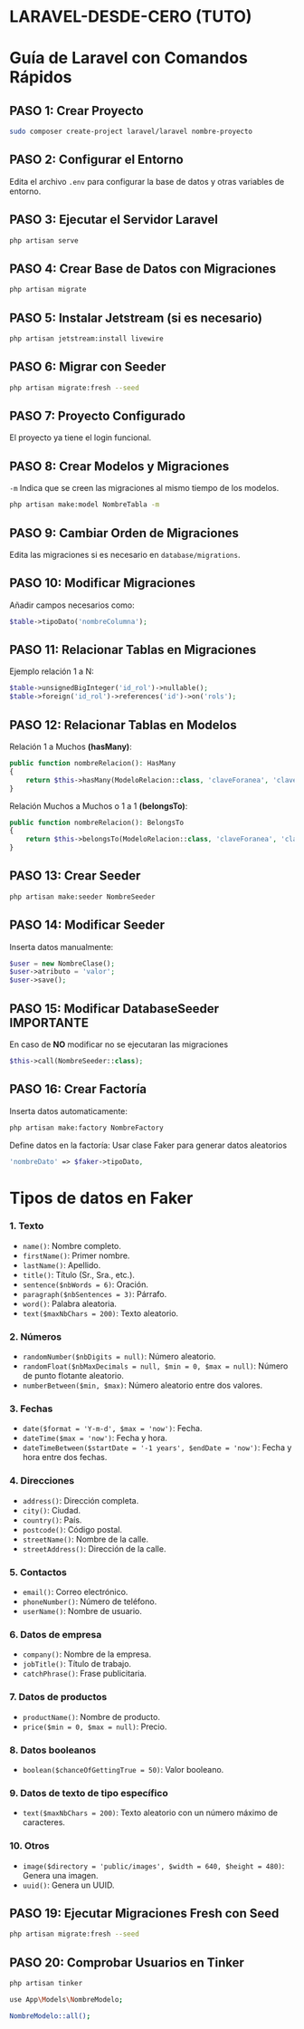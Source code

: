 
# LARAVEL-DESDE-CERO (TUTO)




# Guía de Laravel con Comandos Rápidos

## PASO 1: Crear Proyecto
```bash
sudo composer create-project laravel/laravel nombre-proyecto
```

## PASO 2: Configurar el Entorno
Edita el archivo `.env` para configurar la base de datos y otras variables de entorno.




## PASO 3: Ejecutar el Servidor Laravel
```bash
php artisan serve
```

## PASO 4: Crear Base de Datos con Migraciones
```bash
php artisan migrate
```

## PASO 5: Instalar Jetstream (si es necesario)
```bash
php artisan jetstream:install livewire
```

## PASO 6: Migrar con Seeder
```bash
php artisan migrate:fresh --seed
```

## PASO 7: Proyecto Configurado
El proyecto ya tiene el login funcional.

## PASO 8: Crear Modelos y Migraciones
`-m` Indica que se creen las migraciones al mismo tiempo de los modelos.
```bash
php artisan make:model NombreTabla -m
```

## PASO 9: Cambiar Orden de Migraciones
Edita las migraciones si es necesario en `database/migrations`.

## PASO 10: Modificar Migraciones
Añadir campos necesarios como:
```php
$table->tipoDato('nombreColumna');
```

## PASO 11: Relacionar Tablas en **Migraciones**
Ejemplo relación 1 a N:
```php
$table->unsignedBigInteger('id_rol')->nullable();
$table->foreign('id_rol')->references('id')->on('rols');
```

## PASO 12: Relacionar Tablas en **Modelos**
Relación 1 a Muchos **(hasMany)**:
```php
public function nombreRelacion(): HasMany
{
    return $this->hasMany(ModeloRelacion::class, 'claveForanea', 'claveReferencia');
}
```
Relación Muchos a Muchos o 1 a 1 **(belongsTo)**:
```php
public function nombreRelacion(): BelongsTo
{
    return $this->belongsTo(ModeloRelacion::class, 'claveForanea', 'claveReferencia');
}
```

## PASO 13: Crear Seeder
```bash
php artisan make:seeder NombreSeeder
```

## PASO 14: Modificar Seeder
Inserta datos manualmente:
```php
$user = new NombreClase();
$user->atributo = 'valor';
$user->save();
```

## PASO 15: Modificar DatabaseSeeder **IMPORTANTE**
En caso de **NO** modificar no se ejecutaran las migraciones
```php
$this->call(NombreSeeder::class);
```

## PASO 16: Crear Factoría
Inserta datos automaticamente:
```bash
php artisan make:factory NombreFactory
```
Define datos en la factoría:
Usar clase Faker para generar datos aleatorios
```php
'nombreDato' => $faker->tipoDato,
```
# Tipos de datos en Faker

### 1. Texto
- `name()`: Nombre completo.
- `firstName()`: Primer nombre.
- `lastName()`: Apellido.
- `title()`: Título (Sr., Sra., etc.).
- `sentence($nbWords = 6)`: Oración.
- `paragraph($nbSentences = 3)`: Párrafo.
- `word()`: Palabra aleatoria.
- `text($maxNbChars = 200)`: Texto aleatorio.

### 2. Números
- `randomNumber($nbDigits = null)`: Número aleatorio.
- `randomFloat($nbMaxDecimals = null, $min = 0, $max = null)`: Número de punto flotante aleatorio.
- `numberBetween($min, $max)`: Número aleatorio entre dos valores.

### 3. Fechas
- `date($format = 'Y-m-d', $max = 'now')`: Fecha.
- `dateTime($max = 'now')`: Fecha y hora.
- `dateTimeBetween($startDate = '-1 years', $endDate = 'now')`: Fecha y hora entre dos fechas.

### 4. Direcciones
- `address()`: Dirección completa.
- `city()`: Ciudad.
- `country()`: País.
- `postcode()`: Código postal.
- `streetName()`: Nombre de la calle.
- `streetAddress()`: Dirección de la calle.

### 5. Contactos
- `email()`: Correo electrónico.
- `phoneNumber()`: Número de teléfono.
- `userName()`: Nombre de usuario.

### 6. Datos de empresa
- `company()`: Nombre de la empresa.
- `jobTitle()`: Título de trabajo.
- `catchPhrase()`: Frase publicitaria.

### 7. Datos de productos
- `productName()`: Nombre de producto.
- `price($min = 0, $max = null)`: Precio.

### 8. Datos booleanos
- `boolean($chanceOfGettingTrue = 50)`: Valor booleano.

### 9. Datos de texto de tipo específico
- `text($maxNbChars = 200)`: Texto aleatorio con un número máximo de caracteres.

### 10. Otros
- `image($directory = 'public/images', $width = 640, $height = 480)`: Genera una imagen.
- `uuid()`: Genera un UUID.





## PASO 19: Ejecutar Migraciones Fresh con Seed
```bash
php artisan migrate:fresh --seed
```

## PASO 20: Comprobar Usuarios en Tinker
```bash
php artisan tinker
```
```bash
use App\Models\NombreModelo;
```
```bash
NombreModelo::all();
```
